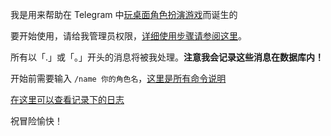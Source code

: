 我是用来帮助在 Telegram 中[玩桌面角色扮演游戏](http://wiki.aleadea.com/index.php/TRPG)而诞生的

要开始使用，请给我管理员权限，[详细使用步骤请参阅这里](http://wiki.aleadea.com/index.php/Telegram_TRPG_%E6%9C%BA%E5%99%A8%E4%BA%BA)。

所有以「.」或「。」开头的消息将被我处理。**注意我会记录这些消息在数据库内！**

开始前需要输入 `/name 你的角色名`，[这里是所有命令说明](http://wiki.aleadea.com/index.php/Telegram_TRPG_%E6%9C%BA%E5%99%A8%E4%BA%BA%E6%8C%87%E4%BB%A4%E6%96%87%E6%A1%A3)

[在这里可以查看记录下的日志](https://logs.paotuan.space)

祝冒险愉快！